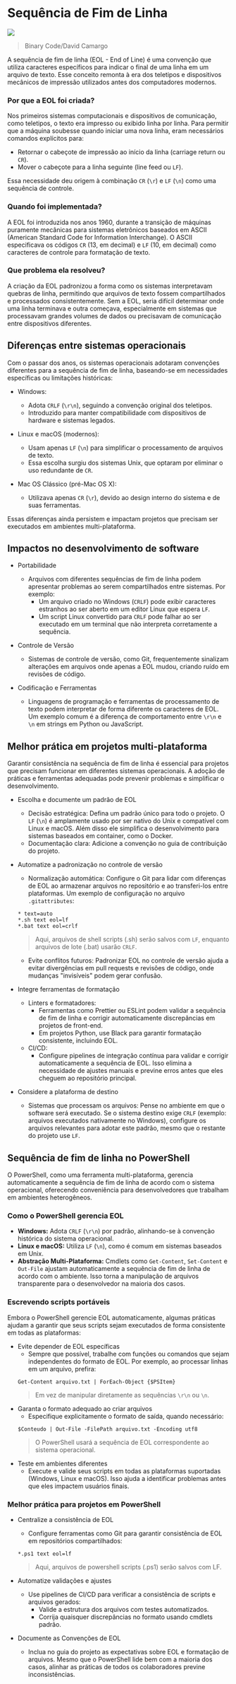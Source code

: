 # Sequência de Fim de Linha

![](/SoftwareDevelopment/Image.png)

> Binary Code/David Camargo

A sequência de fim de linha (EOL - End of Line) é uma convenção que utiliza caracteres específicos para indicar o final de uma linha em um arquivo de texto. Esse conceito remonta à era dos teletipos e dispositivos mecânicos de impressão utilizados antes dos computadores modernos.

### Por que a EOL foi criada?
Nos primeiros sistemas computacionais e dispositivos de comunicação, como teletipos, o texto era impresso ou exibido linha por linha. Para permitir que a máquina soubesse quando iniciar uma nova linha, eram necessários comandos explícitos para:

- Retornar o cabeçote de impressão ao início da linha (carriage return ou `CR`).
- Mover o cabeçote para a linha seguinte (line feed ou `LF`).

Essa necessidade deu origem à combinação `CR` (`\r`) e `LF` (`\n`) como uma sequência de controle.

### Quando foi implementada?
A EOL foi introduzida nos anos 1960, durante a transição de máquinas puramente mecânicas para sistemas eletrônicos baseados em ASCII (American Standard Code for Information Interchange). O ASCII especificava os códigos `CR` (13, em decimal) e `LF` (10, em decimal) como caracteres de controle para formatação de texto.

###  Que problema ela resolveu?
A criação da EOL padronizou a forma como os sistemas interpretavam quebras de linha, permitindo que arquivos de texto fossem compartilhados e processados consistentemente. Sem a EOL, seria difícil determinar onde uma linha terminava e outra começava, especialmente em sistemas que processavam grandes volumes de dados ou precisavam de comunicação entre dispositivos diferentes.

## Diferenças entre sistemas operacionais
Com o passar dos anos, os sistemas operacionais adotaram convenções diferentes para a sequência de fim de linha, baseando-se em necessidades específicas ou limitações históricas:

- Windows:
    - Adota `CRLF` (`\r\n`), seguindo a convenção original dos teletipos.
    - Introduzido para manter compatibilidade com dispositivos de hardware e sistemas legados.

- Linux e macOS (modernos):
    - Usam apenas `LF` (`\n`) para simplificar o processamento de arquivos de texto.
    - Essa escolha surgiu dos sistemas Unix, que optaram por eliminar o uso redundante de `CR`.

- Mac OS Clássico (pré-Mac OS X):
    - Utilizava apenas `CR` (`\r`), devido ao design interno do sistema e de suas ferramentas.

Essas diferenças ainda persistem e impactam projetos que precisam ser executados em ambientes multi-plataforma.

## Impactos no desenvolvimento de software
- Portabilidade
    - Arquivos com diferentes sequências de fim de linha podem apresentar problemas ao serem compartilhados entre sistemas. Por exemplo:
        - Um arquivo criado no Windows (`CRLF`) pode exibir caracteres estranhos ao ser aberto em um editor Linux que espera `LF`.
        - Um script Linux convertido para `CRLF` pode falhar ao ser executado em um terminal que não interpreta corretamente a sequência.

- Controle de Versão
    - Sistemas de controle de versão, como Git, frequentemente sinalizam alterações em arquivos onde apenas a EOL mudou, criando ruído em revisões de código.

- Codificação e Ferramentas
    - Linguagens de programação e ferramentas de processamento de texto podem interpretar de forma diferente os caracteres de EOL. Um exemplo comum é a diferença de comportamento entre `\r\n` e `\n` em strings em Python ou JavaScript.

## Melhor prática em projetos multi-plataforma
Garantir consistência na sequência de fim de linha é essencial para projetos que precisam funcionar em diferentes sistemas operacionais. A adoção de práticas e ferramentas adequadas pode prevenir problemas e simplificar o desenvolvimento.

- Escolha e documente um padrão de EOL
    - Decisão estratégica: Defina um padrão único para todo o projeto. O `LF` (`\n`) é amplamente usado por ser nativo do Unix e compatível com Linux e macOS. Além disso ele simplifica o desenvolvimento para sistemas baseados em container, como o Docker.
    - Documentação clara: Adicione a convenção no guia de contribuição do projeto.
- Automatize a padronização no controle de versão
    - Normalização automática: Configure o Git para lidar com diferenças de EOL ao armazenar arquivos no repositório e ao transferi-los entre plataformas. Um exemplo de configuração no arquivo `.gitattributes`:
    ```
    * text=auto
    *.sh text eol=lf
    *.bat text eol=crlf
    ```
    > Aqui, arquivos de shell scripts (.sh) serão salvos com `LF`, enquanto arquivos de lote (.bat) usarão `CRLF`.

    - Evite conflitos futuros: Padronizar EOL no controle de versão ajuda a evitar divergências em pull requests e revisões de código, onde mudanças "invisíveis" podem gerar confusão.

- Integre ferramentas de formatação
    - Linters e formatadores:
        - Ferramentas como Prettier ou ESLint podem validar a sequência de fim de linha e corrigir automaticamente discrepâncias em projetos de front-end.
        - Em projetos Python, use Black para garantir formatação consistente, incluindo EOL.
    - CI/CD:
        - Configure pipelines de integração contínua para validar e corrigir automaticamente a sequência de EOL. Isso elimina a necessidade de ajustes manuais e previne erros antes que eles cheguem ao repositório principal.
- Considere a plataforma de destino
    - Sistemas que processam os arquivos: Pense no ambiente em que o software será executado. Se o sistema destino exige `CRLF` (exemplo: arquivos executados nativamente no Windows), configure os arquivos relevantes para adotar este padrão, mesmo que o restante do projeto use `LF`.

## Sequência de fim de linha no PowerShell
O PowerShell, como uma ferramenta multi-plataforma, gerencia automaticamente a sequência de fim de linha de acordo com o sistema operacional, oferecendo conveniência para desenvolvedores que trabalham em ambientes heterogêneos.

### Como o PowerShell gerencia EOL
- **Windows:** Adota `CRLF` (`\r\n`) por padrão, alinhando-se à convenção histórica do sistema operacional.
- **Linux e macOS:** Utiliza `LF` (`\n`), como é comum em sistemas baseados em Unix.
- **Abstração Multi-Plataforma:** Cmdlets como `Get-Content`, `Set-Content` e `Out-File` ajustam automaticamente a sequência de fim de linha de acordo com o ambiente. Isso torna a manipulação de arquivos transparente para o desenvolvedor na maioria dos casos.

###  Escrevendo scripts portáveis
Embora o PowerShell gerencie EOL automaticamente, algumas práticas ajudam a garantir que seus scripts sejam executados de forma consistente em todas as plataformas:

- Evite depender de EOL específicas
    - Sempre que possível, trabalhe com funções ou comandos que sejam independentes do formato de EOL. Por exemplo, ao processar linhas em um arquivo, prefira:
    ```
    Get-Content arquivo.txt | ForEach-Object {$PSItem}
    ```
    > Em vez de manipular diretamente as sequências `\r\n` ou `\n`.
- Garanta o formato adequado ao criar arquivos
    - Especifique explicitamente o formato de saída, quando necessário:
    ```
    $Conteudo | Out-File -FilePath arquivo.txt -Encoding utf8
    ```
    > O PowerShell usará a sequência de EOL correspondente ao sistema operacional.
- Teste em ambientes diferentes
    - Execute e valide seus scripts em todas as plataformas suportadas (Windows, Linux e macOS). Isso ajuda a identificar problemas antes que eles impactem usuários finais.

### Melhor prática para projetos em PowerShell
- Centralize a consistência de EOL
    - Configure ferramentas como Git para garantir consistência de EOL em repositórios compartilhados:
    ```
    *.ps1 text eol=lf
    ```
    > Aqui, arquivos de powershell scripts (.ps1) serão salvos com LF.

- Automatize validações e ajustes
    - Use pipelines de CI/CD para verificar a consistência de scripts e arquivos gerados:
        - Valide a estrutura dos arquivos com testes automatizados.
        - Corrija quaisquer discrepâncias no formato usando cmdlets padrão.

- Documente as Convenções de EOL
    - Inclua no guia do projeto as expectativas sobre EOL e formatação de arquivos. Mesmo que o PowerShell lide bem com a maioria dos casos, alinhar as práticas de todos os colaboradores previne inconsistências.